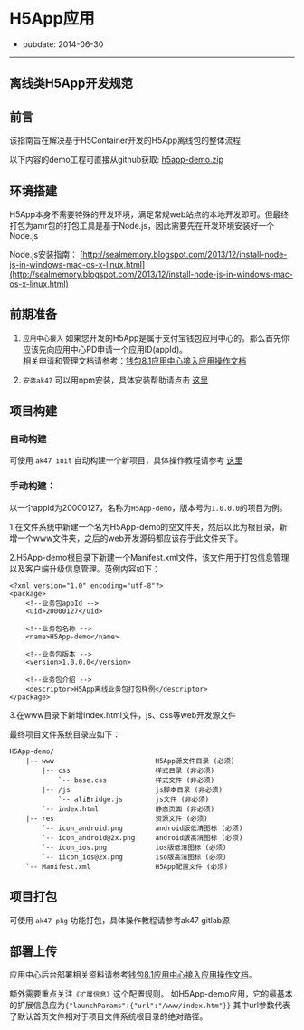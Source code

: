 # H5App应用

- pubdate: 2014-06-30

---------

## 离线类H5App开发规范

## 前言

该指南旨在解决基于H5Container开发的H5App离线包的整体流程

以下内容的demo工程可直接从github获取: [h5app-demo.zip](https://github.com/am-team/am-team.github.io/blob/master/h5app/h5app-demo.zip)

## 环境搭建

H5App本身不需要特殊的开发环境，满足常规web站点的本地开发即可。但最终打包为amr包的打包工具是基于Node.js，因此需要先在开发环境安装好一个Node.js

Node.js安装指南：
[http://sealmemory.blogspot.com/2013/12/install-node-js-in-windows-mac-os-x-linux.html](http://sealmemory.blogspot.com/2013/12/install-node-js-in-windows-mac-os-x-linux.html)

## 前期准备

1. `应用中心接入`
如果您开发的H5App是属于支付宝钱包应用中心的。那么首先你应该先向应用中心PD申请一个应用ID(appId)。<br/>
相关申请和管理文档请参考：[钱包8.1应用中心接入应用操作文档](http://doc.alipay.net/pages/viewpage.action?pageId=74090565)

2. `安装ak47` 可以用npm安装，具体安装帮助请点击 [这里](ak47-doc.html)


## 项目构建

### 自动构建
可使用 `ak47 init` 自动构建一个新项目，具体操作教程请参考 [这里](ak47-doc.html#启动方式：ak47-init)

### 手动构建：
以一个appId为20000127，名称为`H5App-demo`，版本号为`1.0.0.0`的项目为例。

1.在文件系统中新建一个名为H5App-demo的空文件夹，然后以此为根目录，新增一个www文件夹，之后的web开发源码都应该存于此文件夹下。

2.H5App-demo根目录下新建一个Manifest.xml文件，该文件用于打包信息管理以及客户端升级信息管理。范例内容如下：<br/>

````
<?xml version="1.0" encoding="utf-8"?>
<package>
	<!--业务包appId -->
	<uid>20000127</uid>

	<!--业务包名称 -->
	<name>H5App-demo</name>

	<!--业务包版本 -->
	<version>1.0.0.0</version>

	<!--业务包介绍 -->
	<descriptor>H5App离线业务包打包样例</descriptor>
</package>

````
3.在www目录下新增index.html文件，js、css等web开发源文件

最终项目文件系统目录应如下：

````
H5App-demo/
    |-- www                         H5App源文件目录 (必须)
        |-- css                     样式目录 (非必须)
            `-- base.css            样式文件 (非必须)
        |-- /js                     js脚本目录 (非必须)
            `-- aliBridge.js        js文件 (非必须)
        `-- index.html              静态页面 (非必须)
    |-- res                         资源文件 (必须)
        `-- icon_android.png        android版低清图标 (必须)
        `-- icon_android@2x.png     android版高清图标 (必须)
        `-- icon_ios.png            ios版低清图标 (必须)
        `-- iicon_ios@2x.png        iso版高清图标 (必须)
    `-- Manifest.xml                H5App配置文件 (必须)
````

## 项目打包
可使用 `ak47 pkg` 功能打包，具体操作教程请参考ak47 gitlab源


## 部署上传

应用中心后台部署相关资料请参考[钱包8.1应用中心接入应用操作文档](http://doc.alipay.net/pages/viewpage.action?pageId=74090565)。

额外需要重点关注`《扩展信息》`这个配置规则。
如H5App-demo应用，它的最基本的扩展信息应为`{"launchParams":{"url":"/www/index.htm"}}`
其中url参数代表了默认首页文件相对于项目文件系统根目录的绝对路径。